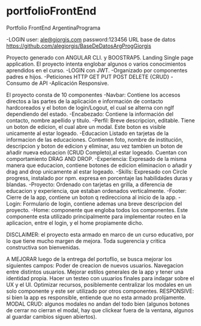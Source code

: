 # portfolioFrontEnd
Portfolio FrontEnd ArgentinaPrograma

-LOGIN
user: ale@giorgis.com
password:123456
URL base de datos
https://github.com/alegiorgis/BaseDeDatosArgProgGiorgis

Proyecto generado con ANGULAR CLI. y BOOSTRAP5.
Landing Single page application.
El proyecto intenta englobar algunos o varios conocimientos aprendidos en el curso.
-LOGIN con JWT.
-Organizado por componentes padres e hijos.
-Peticiones HTTP GET PUT POST DELETE {CRUD} - Consumo de API
-Aplicación Responsive.

El proyecto consta de 10 componentes
-Navbar: Contiene los accesos directos a las partes de la aplicación e información de contacto hardcoreados y el boton de login/Logout, el cual se alterna con ngIf dependiendo del estado.
-Encabezado: Contiene la información del contacto, nombre apellido y titulo.
-Perfil: Breve descripcion, editable. Tiene un boton de edicion, el cual abre un modal. Este boton es visible unicamente al estar logeado.
-Educacion Listado en tarjetas de la informacion de las educaciones. Contienen foto, nombre de institución, descripcion y boton de edicion y eliminar, asu vez tambien un boton de añadir nueva educacion (CRUD Completo),al estar logeado. Cuentan con comportamiento DRAG AND DROP.
-Experiencia: Expresado de la misma manera que educacion, contiene botones de edicion eliminacion o añadir y drag and drop unicamente al estar logeado.
-Skills: Expresado con Circle progress, instalado por npm. expresa en porcentaje las habilidades duras y blandas.
-Proyecto: Ordenado con tarjetas en grilla, a diferencia de educacion y experiencia, que estaban ordenados verticalmente.
-Footer: Cierre de la app, contiene un boton q redirecciona al inicio de la app.
-Login: Formulario de login, contiene ademas una breve descripcion del proyecto.
-Home: componente que engloba todos los componentes. Este componente esta utilizado principalmente para implementar routeo en la aplicacion, entre el login, y el home propiamente dicho.


DISCLAIMER: el proyecto esta armado en marco de un curso educativo, por lo que tiene mucho margen de mejora. Toda sugerencia y critica constructiva son bienvenidas.

A MEJORAR
luego de la entrega del portoflio, se busca mejorar los siguientes campos:
Poder de creacion de nuevos usuarios.
Navegacion entre distintos usuarios.
Mejorar estilos generales de la app y tener una identidad propia.
Hacer un testeo con usuarios finales para indagar sobre el UX y el UI.
Optimizar recursos, posiblemente centralizar los modales en un solo componente y este ser utilizado por otros componentes.
RESPONSIVE: si bien la app es responsible, entiende que no esta armado prolijamente.
MODAL CRUD: algunos modales no andan del todo bien (algunos botones de cerrar no cierran el modal, hay que clickear fuera de la ventana, algunos al guardar cambios siguen abiertos).



